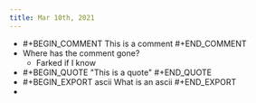 ```yaml
---
title: Mar 10th, 2021
---
```


-
  #+BEGIN_COMMENT
  This is a comment
  #+END_COMMENT
- Where has the comment gone?
	- Farked if I know
-
  #+BEGIN_QUOTE
  "This is a quote"
   #+END_QUOTE
-
  #+BEGIN_EXPORT ascii
  What is an ascii
  #+END_EXPORT
-